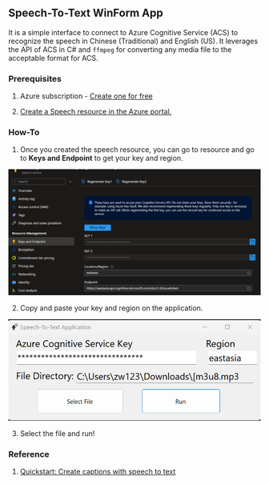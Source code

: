 ## Speech-To-Text WinForm App

It is a simple interface to connect to Azure Cognitive Service (ACS) to recognize the speech in Chinese (Traditional) and English (US). It leverages the API of ACS in C# and `ffmpeg` for converting any media file to the acceptable format for ACS.

### Prerequisites

1. Azure subscription - [Create one for free](https://azure.microsoft.com/en-us/free/cognitive-services/)

1. [Create a Speech resource in the Azure portal.](https://portal.azure.com/#create/Microsoft.CognitiveServicesSpeechServices)

### How-To

1. Once you created the speech resource, you can go to resource and go to **Keys and Endpoint** to get your key and region.

![](images/azure-speech-service.png)

2. Copy and paste your key and region on the application.

![](images/app.png)

3. Select the file and run!

### Reference

1. [Quickstart: Create captions with speech to text](https://learn.microsoft.com/en-us/azure/cognitive-services/speech-service/captioning-quickstart?tabs=windows%2Cterminal&pivots=programming-language-csharp)
